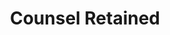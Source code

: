 ---
title: Counsel Retained
year: 1930
opening_date: 1930-04-15
closing_date: 
layout: productions
featured_image: 
image_caption:
image_credit:
playbill:
category:
Theatre: Theatre Jacksonville
cast:
  Peg Woffington: Birsa Shepard
  Edmund Burke: Carl Cesery
  Richard Greville: Charlie Tutewiler
crew:
  Director: Gertrude F. Jacobi
  Props: 
    - Jeannette Grether Borum
    - John Richard Grether
  Staging: Margaret Pumpelly
  Staging Assistant:
    - Carl Cesery
    - Martin S. Fabian
    - Ralph Cooper
external_links:
---